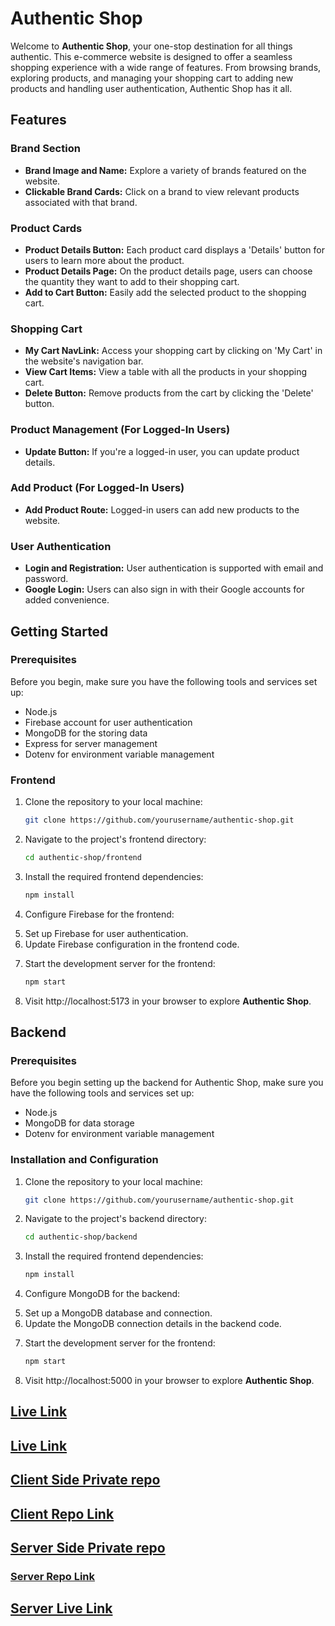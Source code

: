 # Authentic Shop

Welcome to **Authentic Shop**, your one-stop destination for all things authentic. This e-commerce website is designed to offer a seamless shopping experience with a wide range of features. From browsing brands, exploring products, and managing your shopping cart to adding new products and handling user authentication, Authentic Shop has it all.

## Features

### Brand Section

- **Brand Image and Name:** Explore a variety of brands featured on the website.
- **Clickable Brand Cards:** Click on a brand to view relevant products associated with that brand.

### Product Cards

- **Product Details Button:** Each product card displays a 'Details' button for users to learn more about the product.
- **Product Details Page:** On the product details page, users can choose the quantity they want to add to their shopping cart.
- **Add to Cart Button:** Easily add the selected product to the shopping cart.

### Shopping Cart

- **My Cart NavLink:** Access your shopping cart by clicking on 'My Cart' in the website's navigation bar.
- **View Cart Items:** View a table with all the products in your shopping cart.
- **Delete Button:** Remove products from the cart by clicking the 'Delete' button.

### Product Management (For Logged-In Users)

- **Update Button:** If you're a logged-in user, you can update product details.

### Add Product (For Logged-In Users)

- **Add Product Route:** Logged-in users can add new products to the website.

### User Authentication

- **Login and Registration:** User authentication is supported with email and password.
- **Google Login:** Users can also sign in with their Google accounts for added convenience.

## Getting Started

### Prerequisites

Before you begin, make sure you have the following tools and services set up:

- Node.js
- Firebase account for user authentication
- MongoDB for the storing data
- Express for server management
- Dotenv for environment variable management

### Frontend

1. Clone the repository to your local machine:

   ```bash
   git clone https://github.com/yourusername/authentic-shop.git
   ```

2. Navigate to the project's frontend directory:

   ```bash
   cd authentic-shop/frontend
   ```

3. Install the required frontend dependencies:

   ```bash
   npm install
   ```

4. Configure Firebase for the frontend:
   <li>Set up Firebase for user authentication.</li>
   <li>Update Firebase configuration in the frontend code.</li>

5. Start the development server for the frontend:

   ```bash
   npm start
   ```

6. Visit http://localhost:5173 in your browser to explore **Authentic Shop**.

## Backend

### Prerequisites

Before you begin setting up the backend for Authentic Shop, make sure you have the following tools and services set up:

- Node.js
- MongoDB for data storage
- Dotenv for environment variable management

### Installation and Configuration

1. Clone the repository to your local machine:

   ```bash
   git clone https://github.com/yourusername/authentic-shop.git

   ```

2. Navigate to the project's backend directory:

   ```bash
   cd authentic-shop/backend
   ```

3. Install the required frontend dependencies:

   ```bash
   npm install
   ```

4. Configure MongoDB for the backend:
   <li>Set up a MongoDB database and connection.</li>
   <li>Update the MongoDB connection details in the backend code.</li>

5. Start the development server for the frontend:

   ```bash
   npm start
   ```

6. Visit http://localhost:5000 in your browser to explore **Authentic Shop**.

## [Live Link]([https://authentic-shop-f5f81.web.app/](https://authentic-shop.surge.sh/))

## [Live Link](https://authentic-shop-f5f81.web.app/)

## [ Client Side Private repo](https://classroom.github.com/a/AhpcvLRc)

## [Client Repo Link](https://github.com/programming-hero-web-course-4/b8a10-brandshop-client-side-Mahadi-Hasan-Sopon)

## [ Server Side Private repo](https://classroom.github.com/a/tyhd_MNK)

### [Server Repo Link](https://github.com/programming-hero-web-course-4/b8a10-brandshop-server-side-Mahadi-Hasan-Sopon)

## [Server Live Link](https://authentic-shop-backend.vercel.app/)
